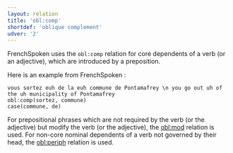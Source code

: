 ```yaml
---
layout: relation
title: 'obl:comp'
shortdef: 'oblique complement'
udver: '2'
---
```


FrenchSpoken uses the `obl:comp` relation for core dependents of a verb (or an adjective), which are introduced by a preposition.

Here is an example from FrenchSpoken :

~~~ sdparse
vous sortez euh de la euh commune de Pontamafrey \n you go out uh of the uh municipality of Pontamafrey
obl:comp(sortez, commune)
case(commune, de)
~~~

For prepositional phrases which are not required by the verb (or the adjective) but modify the verb (or the adjective), the [obl:mod]() relation is used.
For non-core nominal dependents of a verb not governed by their head, the [obl:periph]() relation is used.
